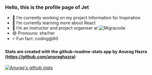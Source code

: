 ### Hello, this is the profile page of Jet

- 🔭 I’m currently working on my project Information for Inspiration
- 🌱 I’m currently learning more about React
- 👯 I’m an instructor and project organiser at ![Migracode](https://migracode.openculturalcenter.org)
- 😄 Pronouns: she/her
- ⚡ Fun fact: coding@60

#### Stats are created with the github-readme-stats app by Anurag Hazra (https://github.com/anuraghazra)

[![Anurag's github stats](https://github-readme-stats.vercel.app/api/api/top-langs?username=jethet&show_icons=true&theme=cobalt)](https://github.com/jethet/github-readme-stats)
